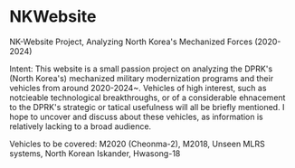 # NKWebsite
NK-Website Project, Analyzing North Korea's Mechanized Forces (2020-2024)

Intent:
This website is a small passion project on analyzing the DPRK's (North Korea's) mechanized military modernization programs and their vehicles from
around 2020-2024~. 
Vehicles of high interest, such as notcieable technological breakthroughs, or of a considerable ehnacement to the DPRK's strategic or tatical usefulness will all be briefly mentioned. 
I hope to uncover and discuss about these vehicles, as information is relatively lacking to a broad audience. 

Vehicles to be covered: 
M2020 (Cheonma-2), M2018, Unseen MLRS systems, North Korean Iskander, Hwasong-18
